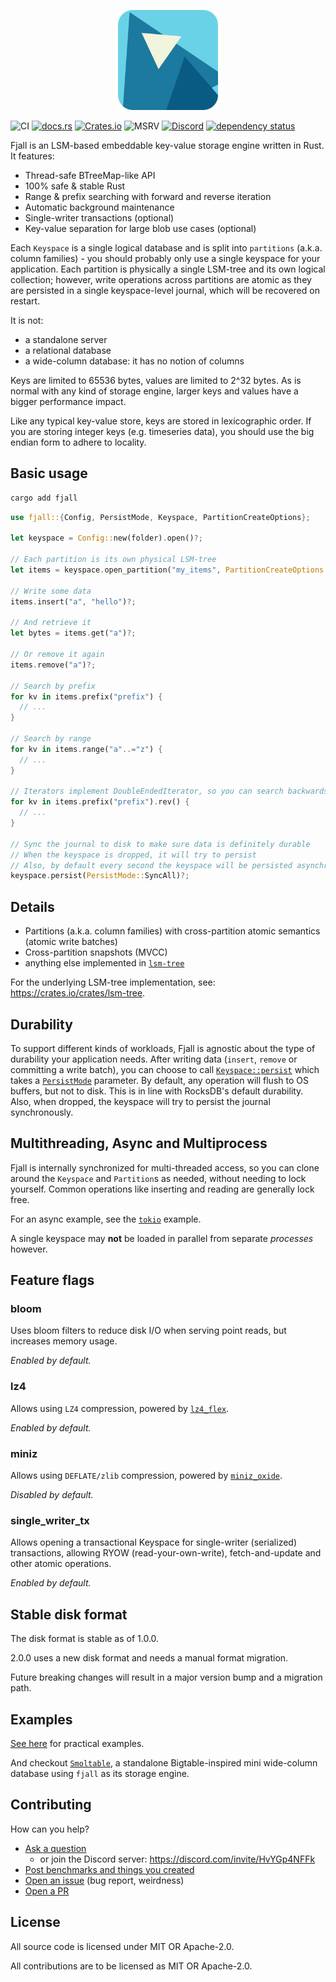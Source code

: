 <p align="center">
  <img src="/logo.png" height="160">
</p>
<p align="center>
  (temporary logo)
</p>

[![CI](https://github.com/fjall-rs/fjall/actions/workflows/test.yml/badge.svg)](https://github.com/fjall-rs/fjall/actions/workflows/test.yml)
[![docs.rs](https://img.shields.io/docsrs/fjall?color=green)](https://docs.rs/fjall)
[![Crates.io](https://img.shields.io/crates/v/fjall?color=blue)](https://crates.io/crates/fjall)
![MSRV](https://img.shields.io/badge/MSRV-1.74.0-blue)
[![Discord](https://img.shields.io/discord/1240426554111164486)](https://discord.com/invite/HvYGp4NFFk)
[![dependency status](https://deps.rs/repo/github/fjall-rs/fjall/status.svg)](https://deps.rs/repo/github/fjall-rs/fjall)

Fjall is an LSM-based embeddable key-value storage engine written in Rust. It features:

- Thread-safe BTreeMap-like API
- 100% safe & stable Rust
- Range & prefix searching with forward and reverse iteration
- Automatic background maintenance
- Single-writer transactions (optional)
- Key-value separation for large blob use cases (optional)

Each `Keyspace` is a single logical database and is split into `partitions` (a.k.a. column families) - you should probably only use a single keyspace for your application. Each partition is physically a single LSM-tree and its own logical collection; however, write operations across partitions are atomic as they are persisted in a single keyspace-level journal, which will be recovered on restart.

It is not:

- a standalone server
- a relational database
- a wide-column database: it has no notion of columns

Keys are limited to 65536 bytes, values are limited to 2^32 bytes. As is normal with any kind of storage engine, larger keys and values have a bigger performance impact.

Like any typical key-value store, keys are stored in lexicographic order. If you are storing integer keys (e.g. timeseries data), you should use the big endian form to adhere to locality.

## Basic usage

```bash
cargo add fjall
```

```rust
use fjall::{Config, PersistMode, Keyspace, PartitionCreateOptions};

let keyspace = Config::new(folder).open()?;

// Each partition is its own physical LSM-tree
let items = keyspace.open_partition("my_items", PartitionCreateOptions::default())?;

// Write some data
items.insert("a", "hello")?;

// And retrieve it
let bytes = items.get("a")?;

// Or remove it again
items.remove("a")?;

// Search by prefix
for kv in items.prefix("prefix") {
  // ...
}

// Search by range
for kv in items.range("a"..="z") {
  // ...
}

// Iterators implement DoubleEndedIterator, so you can search backwards, too!
for kv in items.prefix("prefix").rev() {
  // ...
}

// Sync the journal to disk to make sure data is definitely durable
// When the keyspace is dropped, it will try to persist
// Also, by default every second the keyspace will be persisted asynchronously
keyspace.persist(PersistMode::SyncAll)?;
```

## Details

- Partitions (a.k.a. column families) with cross-partition atomic semantics (atomic write batches)
- Cross-partition snapshots (MVCC)
- anything else implemented in [`lsm-tree`](https://github.com/fjall-rs/lsm-tree)

For the underlying LSM-tree implementation, see: <https://crates.io/crates/lsm-tree>.

## Durability

To support different kinds of workloads, Fjall is agnostic about the type of durability
your application needs. After writing data (`insert`, `remove` or committing a write batch), you can choose to call [`Keyspace::persist`](https://docs.rs/fjall/latest/fjall/struct.Keyspace.html#method.persist) which takes a [`PersistMode`](https://docs.rs/fjall/latest/fjall/enum.PersistMode.html) parameter. By default, any operation will flush to OS buffers, but not to disk. This is in line with RocksDB's default durability. Also, when dropped, the keyspace will try to persist the journal synchronously.

## Multithreading, Async and Multiprocess

Fjall is internally synchronized for multi-threaded access, so you can clone around the `Keyspace` and `Partition`s as needed, without needing to lock yourself. Common operations like inserting and reading are generally lock free.

For an async example, see the [`tokio`](https://github.com/fjall-rs/fjall/tree/main/examples/tokio) example.

A single keyspace may **not** be loaded in parallel from separate *processes* however.

## Feature flags

### bloom

Uses bloom filters to reduce disk I/O when serving point reads, but increases memory usage.

*Enabled by default.*

### lz4

Allows using `LZ4` compression, powered by [`lz4_flex`](https://github.com/PSeitz/lz4_flex).

*Enabled by default.*

### miniz

Allows using `DEFLATE/zlib` compression, powered by [`miniz_oxide`](https://github.com/Frommi/miniz_oxide).

*Disabled by default.*

### single_writer_tx

Allows opening a transactional Keyspace for single-writer (serialized) transactions, allowing RYOW (read-your-own-write), fetch-and-update and other atomic operations.

*Enabled by default.*

## Stable disk format

The disk format is stable as of 1.0.0.

2.0.0 uses a new disk format and needs a manual format migration.

Future breaking changes will result in a major version bump and a migration path.

## Examples

[See here](https://github.com/fjall-rs/fjall/tree/main/examples) for practical examples.

And checkout [`Smoltable`](https://github.com/marvin-j97/smoltable), a standalone Bigtable-inspired mini wide-column database using `fjall` as its storage engine.

## Contributing

How can you help?

- [Ask a question](https://github.com/fjall-rs/fjall/discussions/new?category=q-a)
  - or join the Discord server: https://discord.com/invite/HvYGp4NFFk
- [Post benchmarks and things you created](https://github.com/fjall-rs/fjall/discussions/new?category=show-and-tell)
- [Open an issue](https://github.com/fjall-rs/fjall/issues/new) (bug report, weirdness)
- [Open a PR](https://github.com/fjall-rs/fjall/compare)

## License

All source code is licensed under MIT OR Apache-2.0.

All contributions are to be licensed as MIT OR Apache-2.0.
